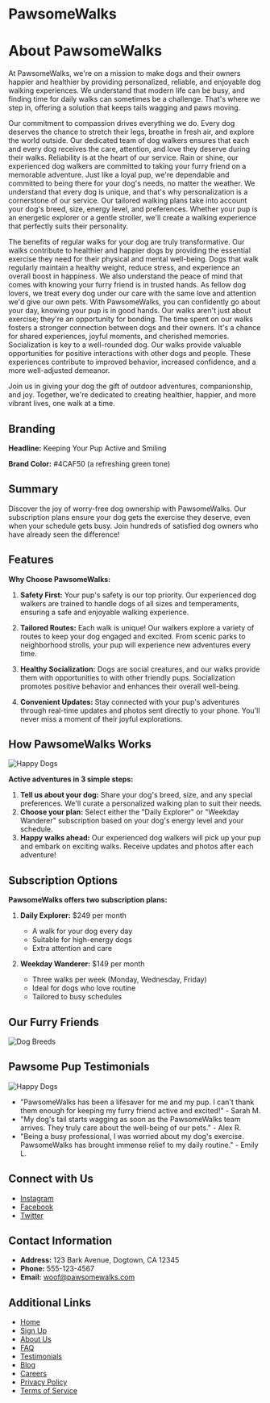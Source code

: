 # PawsomeWalks

# About PawsomeWalks

At PawsomeWalks, we're on a mission to make dogs and their owners happier and healthier by providing personalized, reliable, and enjoyable dog walking experiences. We understand that modern life can be busy, and finding time for daily walks can sometimes be a challenge. That's where we step in, offering a solution that keeps tails wagging and paws moving.

Our commitment to compassion drives everything we do. Every dog deserves the chance to stretch their legs, breathe in fresh air, and explore the world outside. Our dedicated team of dog walkers ensures that each and every dog receives the care, attention, and love they deserve during their walks. Reliability is at the heart of our service. Rain or shine, our experienced dog walkers are committed to taking your furry friend on a memorable adventure. Just like a loyal pup, we're dependable and committed to being there for your dog's needs, no matter the weather. We understand that every dog is unique, and that's why personalization is a cornerstone of our service. Our tailored walking plans take into account your dog's breed, size, energy level, and preferences. Whether your pup is an energetic explorer or a gentle stroller, we'll create a walking experience that perfectly suits their personality.

The benefits of regular walks for your dog are truly transformative. Our walks contribute to healthier and happier dogs by providing the essential exercise they need for their physical and mental well-being. Dogs that walk regularly maintain a healthy weight, reduce stress, and experience an overall boost in happiness. We also understand the peace of mind that comes with knowing your furry friend is in trusted hands. As fellow dog lovers, we treat every dog under our care with the same love and attention we'd give our own pets. With PawsomeWalks, you can confidently go about your day, knowing your pup is in good hands. Our walks aren't just about exercise; they're an opportunity for bonding. The time spent on our walks fosters a stronger connection between dogs and their owners. It's a chance for shared experiences, joyful moments, and cherished memories. Socialization is key to a well-rounded dog. Our walks provide valuable opportunities for positive interactions with other dogs and people. These experiences contribute to improved behavior, increased confidence, and a more well-adjusted demeanor.

Join us in giving your dog the gift of outdoor adventures, companionship, and joy. Together, we're dedicated to creating healthier, happier, and more vibrant lives, one walk at a time.

## Branding

**Headline:** Keeping Your Pup Active and Smiling

**Brand Color:** #4CAF50 (a refreshing green tone)

## Summary

Discover the joy of worry-free dog ownership with PawsomeWalks. Our subscription plans ensure your dog gets the 
exercise they deserve, even when your schedule gets busy. Join hundreds of satisfied dog owners who have already 
seen the difference!

## Features

**Why Choose PawsomeWalks:**

1. **Safety First:** Your pup's safety is our top priority. Our experienced dog walkers are trained to handle dogs of 
all sizes and temperaments, ensuring a safe and enjoyable walking experience.

2. **Tailored Routes:** Each walk is unique! Our walkers explore a variety of routes to keep your dog engaged and 
excited. From scenic parks to neighborhood strolls, your pup will experience new adventures every time.

3. **Healthy Socialization:** Dogs are social creatures, and our walks provide them with opportunities to 
with other friendly pups. Socialization promotes positive behavior and enhances their overall well-being.

4. **Convenient Updates:** Stay connected with your pup's adventures through real-time updates and photos sent 
directly to your phone. You'll never miss a moment of their joyful explorations.

## How PawsomeWalks Works

![Happy Dogs](happy_dogs.jpg)

**Active adventures in 3 simple steps:**

1. **Tell us about your dog:** Share your dog's breed, size, and any special preferences. We'll curate a
personalized walking plan to suit their needs.
2. **Choose your plan:** Select either the "Daily Explorer" or "Weekday Wanderer" subscription based on your 
dog's energy level and your schedule.
3. **Happy walks ahead:** Our experienced dog walkers will pick up your pup and embark on exciting walks. Receive 
updates and photos after each adventure!

## Subscription Options

**PawsomeWalks offers two subscription plans:**

1. **Daily Explorer:** $249 per month
   - A walk for your dog every day
   - Suitable for high-energy dogs
   - Extra attention and care

2. **Weekday Wanderer:** $149 per month
   - Three walks per week (Monday, Wednesday, Friday)
   - Ideal for dogs who love routine
   - Tailored to busy schedules

## Our Furry Friends

![Dog Breeds](dog_breeds.jpg)

## Pawsome Pup Testimonials

![Happy Dogs](happy_dogs_testimonials.jpg)

- "PawsomeWalks has been a lifesaver for me and my pup. I can't thank them enough for keeping my furry friend active and excited!" - Sarah M.
- "My dog's tail starts wagging as soon as the PawsomeWalks team arrives. They truly care about the well-being of our pets." - Alex R.
- "Being a busy professional, I was worried about my dog's exercise. PawsomeWalks has brought immense relief to my daily routine." - Emily L.

## Connect with Us

- [Instagram](https://www.instagram.com/pawsomewalks)
- [Facebook](https://www.facebook.com/pawsomewalks)
- [Twitter](https://www.twitter.com/pawsomewalks)

## Contact Information

- **Address:** 123 Bark Avenue, Dogtown, CA 12345
- **Phone:** 555-123-4567
- **Email:** woof@pawsomewalks.com

## Additional Links

- [Home](index.html)
- [Sign Up](signup.html)
- [About Us](about.html)
- [FAQ](faq.html)
- [Testimonials](testimonials.html)
- [Blog](blog.html)
- [Careers](careers.html)
- [Privacy Policy](privacy.html)
- [Terms of Service](terms.html)
